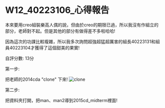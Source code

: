 # W12_40223106_心得報告

本來要用creo組裝樂高人偶的說，但由於creo的期限已過，所以我沒有作組立的部分，老師對不起。但是其他的部分有做得差不多啦哈哈!

因為這次的功課比較複雜，所以我多次詢問超強超猛超厲害的組長40223131和組員40223104才獲得了這個甜美的果實!

自評分數:  13分

第一步:

把老師的2014cda "clone" 下來!
![clone](https://copy.com/NQPHYYq6QUYByK7v)

第二步:

把資料夾打開，把man、man2導到2015cd_midterm裡面!
